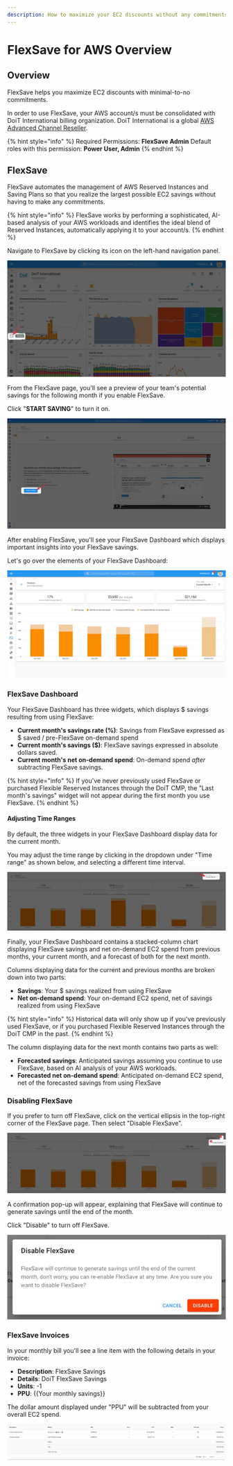 ```yaml
---
description: How to maximize your EC2 discounts without any commitments
---
```


# FlexSave for AWS Overview

## Overview

FlexSave helps you maximize EC2 discounts with minimal-to-no commitments.

In order to use FlexSave, your AWS account/s must be consolidated with DoiT International billing organization. DoiT International is a global [AWS Advanced Channel Reseller](https://partners.amazonaws.com/partners/001E000001HPlIAIA1/).

{% hint style="info" %}
Required Permissions: **FlexSave Admin**
Default roles with this permission: **Power User, Admin**
{% endhint %}

## FlexSave <a href="autopilot" id="autopilot"></a>

FlexSave automates the management of AWS Reserved Instances and Saving Plans so that you realize the largest possible EC2 savings without having to make any commitments.

{% hint style="info" %}
FlexSave works by performing a sophisticated, AI-based analysis of your AWS workloads and identifies the ideal blend of Reserved Instances, automatically applying it to your account/s.
{% endhint %}

Navigate to FlexSave by clicking its icon on the left-hand navigation panel.

![A screenshot showing the location of the _FlexSave_ menu item](../.gitbook/assets/cleanshot-2021-06-22-at-11.30.57.jpg)

From the FlexSave page, you'll see a preview of your team's potential savings for the following month if you enable FlexSave.

Click "**START SAVING**" to turn it on.

![A screenshot showing the location of the _START SAVING_ button](../.gitbook/assets/cleanshot-2021-09-13-at-17.25.04.jpg)

After enabling FlexSave, you'll see your FlexSave Dashboard which displays important insights into your FlexSave savings.

Let's go over the elements of your FlexSave Dashboard:

![A screenshot of an example FlexSave dashboard](<../.gitbook/assets/cleanshot-2021-09-14-at-11.51.28 (1).jpg>)

### FlexSave Dashboard

Your FlexSave Dashboard has three widgets, which displays $ savings resulting from using FlexSave:

* **Current month's savings rate (%)**: Savings from FlexSave expressed as $ saved / pre-FlexSave on-demand spend
* **Current month's savings ($)**: FlexSave savings expressed in absolute dollars saved.
* **Current month's net on-demand spend**: On-demand spend _after_ subtracting FlexSave savings.

{% hint style="info" %}
If you've never previously used FlexSave or purchased Flexible Reserved Instances through the DoiT CMP,  the "Last month's savings" widget will not appear during the first month you use FlexSave.
{% endhint %}

#### Adjusting Time Ranges

By default, the three widgets in your FlexSave Dashboard display data for the current month.

You may adjust the time range by clicking in the dropdown under "Time range" as shown below, and selecting a different time interval.

![A screenshot showing the location of the _Time range_ drop-down](../.gitbook/assets/cleanshot-2021-09-13-at-18.08.38.jpg)

Finally, your FlexSave Dashboard contains a stacked-column chart displaying FlexSave savings and net on-demand EC2 spend from previous months, your current month, and a forecast of both for the next month.

Columns displaying data for the current and previous months are broken down into two parts:

* **Savings**: Your $ savings realized from using FlexSave
* **Net on-demand spend**: Your on-demand EC2 spend, net of savings realized from using FlexSave

{% hint style="info" %}
Historical data will only show up if you've previously used FlexSave, or if you purchased Flexible Reserved Instances through the DoiT CMP in the past.
{% endhint %}

The column displaying data for the next month contains two parts as well:

* **Forecasted savings**: Anticipated savings assuming you continue to use FlexSave, based on AI analysis of your AWS workloads.
* **Forecasted net on-demand spend**: Anticipated on-demand EC2 spend, net of the forecasted savings from using FlexSave

### **Disabling FlexSave**

If you prefer to turn off FlexSave, click on the vertical ellipsis in the top-right corner of the FlexSave page. Then select "Disable FlexSave".

![A screenshot showing the location of the _Disable FlexSave_ option](../.gitbook/assets/cleanshot-2021-09-13-at-18.06.38.jpg)

A confirmation pop-up will appear, explaining that FlexSave will continue to generate savings until the end of the month.

Click "Disable" to turn off FlexSave.

![A screenshot of the _Disable FlexSave_ modal dialog with a _Disable_ button](../.gitbook/assets/cleanshot-2021-08-31-at-11.50.38.jpg)

### FlexSave Invoices

In your monthly bill you'll see a line item with the following details in your invoice:

* **Description**: FlexSave Savings
* **Details**: DoiT FlexSave Savings
* **Units**: -1
* **PPU**: {{Your monthly savings}}

The dollar amount displayed under "PPU" will be subtracted from your overall EC2 spend.

![A screenshot of an example FlexSave invoice](../.gitbook/assets/cleanshot-2021-08-31-at-11.25.09.jpg)
